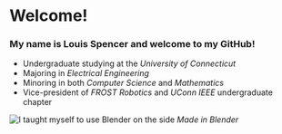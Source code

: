 # Welcome!

### My name is Louis Spencer and welcome to my GitHub!
- Undergraduate studying at the _University of Connecticut_
- Majoring in _Electrical Engineering_
- Minoring in both _Computer Science_ and _Mathematics_
- Vice-president of _FROST Robotics_ and _UConn IEEE_ undergraduate chapter

![I taught myself to use Blender on the side]()
_Made in Blender_

